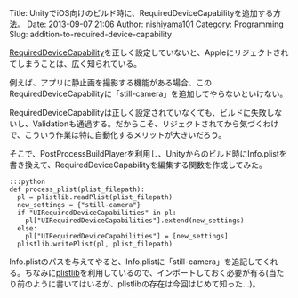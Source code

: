 Title: UnityでiOS向けのビルド時に、RequiredDeviceCapabilityを追加する方法。
Date: 2013-09-07 21:06
Author: nishiyama101
Category: Programming
Slug: addition-to-required-device-capability

[RequiredDeviceCapability][]を正しく設定していないと、Appleにリジェクトされてしまうことは、広く知られている。

例えば、アプリに静止画を撮影する機能がある場合、このRequiredDeviceCapabilityに「still-camera」を追加してやらないといけない。

RequiredDeviceCapabilityは正しく設定されていなくても、ビルドに失敗しないし、Validationも通過する。だからこそ、リジェクトされてから気づくわけで、こういう作業は特に自動化するメリットが大きいだろう。

そこで、PostProcessBuildPlayerを利用し、Unityからのビルド時にInfo.plistを書き換えて、RequiredDeviceCapabilityを編集する関数を作成してみた。

    :::python
    def process_plist(plist_filepath):
      pl = plistlib.readPlist(plist_filepath)
	  new_settings = {"still-camera"}
	  if "UIRequiredDeviceCapabilities" in pl:
	    pl["UIRequiredDeviceCapabilities"].extend(new_settings)
	  else:
        pl["UIRequiredDeviceCapabilities"] = [new_settings]
	  plistlib.writePlist(pl, plist_filepath)

Info.plistのパスを与えてやると、Info.plistに「still-camera」を追記してくれる。ちなみに[plistlib][]を利用しているので、インポートしておく必要が有る(当たり前のように書いてはいるが、plistlibの存在は今回はじめて知った...)。

  [RequiredDeviceCapability]: https://developer.apple.com/library/ios/documentation/general/Reference/InfoPlistKeyReference/Articles/iPhoneOSKeys.html
  [plistlib]: http://docs.python.jp/2/library/plistlib.html
